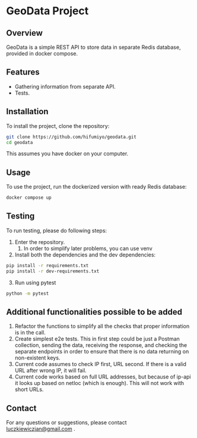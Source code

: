 # GeoData Project

## Overview

GeoData is a simple REST API to store data in separate Redis database, provided in docker compose.

## Features

- Gathering information from separate API.
- Tests.

## Installation

To install the project, clone the repository:

```bash
git clone https://github.com/hifumiyo/geodata.git
cd geodata
```

This assumes you have docker on your computer.

## Usage

To use the project, run the dockerized version with ready Redis database:

```bash
docker compose up
```

## Testing

To run testing, please do following steps:

1. Enter the repository.
   1. In order to simplify later problems, you can use venv
2. Install both the dependencies and the dev dependencies:

```bash
pip install -r requirements.txt
pip install -r dev-requirements.txt
```

3.  Run using pytest

```bash
python -m pytest
```

## Additional functionalities possible to be added

1. Refactor the functions to simplify all the checks that proper information is in the call.
2. Create simplest e2e tests. This in first step could be just a Postman collection, sending the data, receiving the response, and checking the separate endpoints in order to ensure that there is no data returning on non-existent keys.
3. Current code assumes to check IP first, URL second. If there is a valid URL after wrong IP, it will fail.
4. Current code works based on full URL addresses, but because of ip-api it looks up based on netloc (which is enough). This will not work with short URLs.

## Contact

For any questions or suggestions, please contact luczkiewiczjan@gmail.com .

